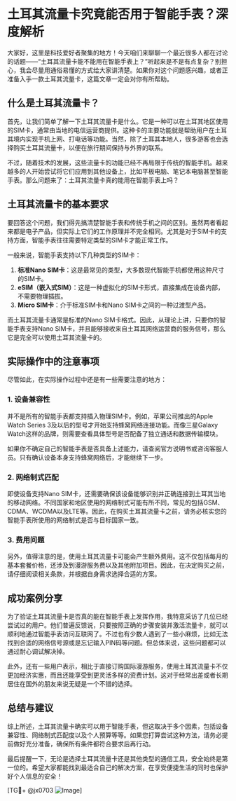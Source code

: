 # 土耳其流量卡究竟能否用于智能手表？深度解析

大家好，这里是科技爱好者聚集的地方！今天咱们来聊聊一个最近很多人都在讨论的话题——“土耳其流量卡能不能用在智能手表上？”听起来是不是有点复杂？别担心，我会尽量用通俗易懂的方式给大家讲清楚。如果你对这个问题感兴趣，或者正准备入手一款土耳其流量卡，这篇文章一定会对你有所帮助。

## 什么是土耳其流量卡？

首先，让我们简单了解一下土耳其流量卡是什么。它是一种可以在土耳其地区使用的SIM卡，通常由当地的电信运营商提供。这种卡的主要功能就是帮助用户在土耳其境内实现手机上网、打电话等功能。当然，除了土耳其本地人，很多游客也会选择购买土耳其流量卡，以便在旅行期间保持与外界的联系。

不过，随着技术的发展，这些流量卡的功能已经不再局限于传统的智能手机。越来越多的人开始尝试将它们应用到其他设备上，比如平板电脑、笔记本电脑甚至智能手表。那么问题来了：土耳其流量卡真的能用在智能手表上吗？

## 土耳其流量卡的基本要求

要回答这个问题，我们得先搞清楚智能手表和传统手机之间的区别。虽然两者看起来都是电子产品，但实际上它们的工作原理并不完全相同。尤其是对于SIM卡的支持方面，智能手表往往需要特定类型的SIM卡才能正常工作。

一般来说，智能手表支持以下几种类型的SIM卡：

1. **标准Nano SIM卡**：这是最常见的类型，大多数现代智能手机都使用这种尺寸的SIM卡。
2. **eSIM（嵌入式SIM）**：这是一种虚拟化的SIM卡形式，直接集成在设备内部，不需要物理插拔。
3. **Micro SIM卡**：介于标准SIM卡和Nano SIM卡之间的一种过渡型产品。

而土耳其流量卡通常是标准的Nano SIM卡格式。因此，从理论上讲，只要你的智能手表支持Nano SIM卡，并且能够接收来自土耳其网络运营商的服务信号，那么它是完全可以使用土耳其流量卡的。

## 实际操作中的注意事项

尽管如此，在实际操作过程中还是有一些需要注意的地方：

### 1. 设备兼容性
并不是所有的智能手表都支持插入物理SIM卡。例如，苹果公司推出的Apple Watch Series 3及以后的型号才开始支持蜂窝网络连接功能。而像三星Galaxy Watch这样的品牌，则需要查看具体型号是否配备了独立通话和数据传输模块。

如果你不确定自己的智能手表是否具备上述能力，请查阅官方说明书或咨询客服人员。只有确认设备本身支持蜂窝网络后，才能继续下一步。

### 2. 网络制式匹配
即使设备支持Nano SIM卡，还需要确保该设备能够识别并正确连接到土耳其当地的移动网络。不同国家和地区使用的网络制式可能有所不同，常见的包括GSM、CDMA、WCDMA以及LTE等。因此，在购买土耳其流量卡之前，请务必核实您的智能手表所使用的网络制式是否与目标国家一致。

### 3. 费用问题
另外，值得注意的是，使用土耳其流量卡可能会产生额外费用。这不仅包括每月的基本套餐价格，还涉及到漫游服务费以及其他附加项目。因此，在决定购买之前，请仔细阅读相关条款，并根据自身需求选择合适的方案。

## 成功案例分享

为了验证土耳其流量卡是否真的能在智能手表上发挥作用，我特意采访了几位已经尝试过的用户。他们普遍反馈说，只要按照正确的步骤安装并激活流量卡，就可以顺利地通过智能手表访问互联网了。不过也有少数人遇到了一些小麻烦，比如无法找到合适的网络信号源或是忘记输入PIN码等问题。但总体来说，这些问题都可以通过耐心调试解决掉。

此外，还有一些用户表示，相比于直接订购国际漫游服务，使用土耳其流量卡不仅更加经济实惠，而且还能享受到更灵活多样的资费计划。这对于经常出差或者长期居住在国外的朋友来说无疑是一个不错的选择。

## 总结与建议

综上所述，土耳其流量卡确实可以用于智能手表，但这取决于多个因素，包括设备兼容性、网络制式匹配度以及个人预算等等。如果您打算尝试这种方法，请务必提前做好充分准备，确保所有条件都符合要求后再行动。

最后提醒一下，无论是选择土耳其流量卡还是其他类型的通信工具，安全始终是第一位的。希望大家都能找到最适合自己的解决方案，在享受便捷生活的同时也保护好个人信息的安全！

[TG💪+ @jx0703 ![Image](https://github.com/user-attachments/assets/dbca1d08-cadb-493c-b0ec-ad6f7a83f270)]